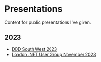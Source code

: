 # Presentations

Content for public presentations I've given.

## 2023

- [DDD South West 2023][dddsw-2023]
- [London .NET User Group November 2023][london-dotnet-november-2023]

[dddsw-2023]: ./content/dddsw-2023/README.md
[london-dotnet-november-2023]: ./content/london-dotnet-november-2023/README.md
